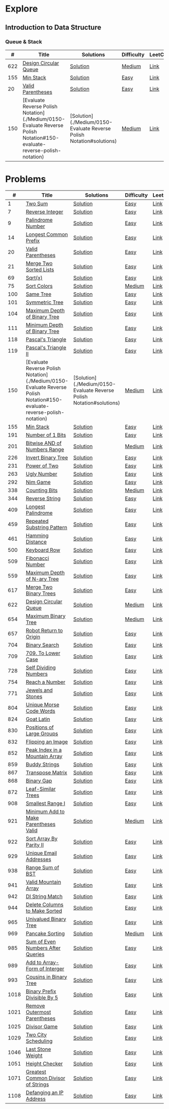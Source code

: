 # Explore
## Introduction to Data Structure
### Queue & Stack
|#|Title|Solutions|Difficulty|LeetCode|
|-|-|-|-|-|
|622|[Design Circular Queue](./Medium/0622-Design%20Circular%20Queue#622-design-circular-queue)|[Solution](./Medium/0622-Design%20Circular%20Queue#solutions)|[Medium](./Medium)|[Link](https://leetcode.com/problems/design-circular-queue/)|
|155|[Min Stack](./Easy/0155-Min%20Stack#155-min-stack)|[Solution](./Easy/0155-Min%20Stack#solutions)|[Easy](./Easy)|[Link](https://leetcode.com/problems/min-stack/)|
|20|[Valid Parentheses](./Easy/0020-Valid%20Parentheses#20-valid-parentheses)|[Solution](./Easy/0020-Valid%20Parentheses#solutions)|[Easy](./Easy)|[Link](https://leetcode.com/problems/valid-parentheses/)|
|150|[Evaluate Reverse Polish Notation](./Medium/0150-Evaluate Reverse Polish Notation#150-evaluate-reverse-polish-notation)|[Solution](./Medium/0150-Evaluate Reverse Polish Notation#solutions)|[Medium](./Medium)|[Link](https://leetcode.com/problems/evaluate-reverse-polish-notation/)|

# Problems
|#|Title|Solutions|Difficulty|LeetCode|
|-|-|-|-|-|
|1|[Two Sum](./Easy/0001-Two%20Sum#1-two-sum)|[Solution](./Easy/0001-Two%20Sum#solutions)|[Easy](./Easy/)|[Link](https://leetcode.com/problems/two-sum/)|
|7|[Reverse Integer](./Easy/0007-Reverse%20Integer#7-reverse-integer)|[Solution](./Easy/0007-Reverse%20Integer#solutions)|[Easy](./Easy)|[Link](https://leetcode.com/problems/reverse-integer/)|
|9|[Palindrome Number](./Easy/0009-Palindrome%20Number#9-palindrome-number)|[Solution](./Easy/0009-Palindrome%20Number#solutions)|[Easy](./Easy)|[Link](https://leetcode.com/problems/palindrome-number/)|
|14|[Longest Common Prefix](./Easy/0014-Longest%20Common%20Prefix#14-longest-common-prefix)|[Solution](./Easy/0014-Longest%20Common%20Prefix#solutions)|[Easy](./Easy)|[Link](https://leetcode.com/problems/longest-common-prefix/)|
|20|[Valid Parentheses](./Easy/0020-Valid%20Parentheses#20-valid-parentheses)|[Solution](./Easy/0020-Valid%20Parentheses#solutions)|[Easy](./Easy)|[Link](https://leetcode.com/problems/valid-parentheses/)|
|21|[Merge Two Sorted Lists](./Easy/0021-Merge%20Two%20Sorted%20Lists#21-merge-two-sorted-lists)|[Solution](./Easy/0021-Merge%20Two%20Sorted%20Lists#solutions)|[Easy](./Easy)|[Link](https://leetcode.com/problems/merge-two-sorted-lists/)|
|69|[Sqrt(x)](./Easy/0069-Sqrt\(x\)#69-Sqrt(x))|[Solution](./Easy/0069-Sqrt\(x\)#solutions)|[Easy](./Easy)|[Link](https://leetcode.com/problems/sqrtx/)|
|75|[Sort Colors](./Medium/0075-Sort%20Colors#75-sort-colors)|[Solution](./Medium/0075-Sort%20Colors#solutions)|[Medium](./Medium)|[Link](https://leetcode.com/problems/sort-colors/)|
|100|[Same Tree](./Easy/0100-Same%20Tree#100-same-tree)|[Solution](./Easy/0100-Same%20Tree#solutions)|[Easy](./Easy)|[Link](https://leetcode.com/problems/same-tree/)|
|101|[Symmetric Tree](./Easy/0101-Symmetric%20Tree#101-symmetric-tree)|[Solution](./Easy/0101-Symmetric%20Tree#solutions)|[Easy](./Easy)|[Link](https://leetcode.com/problems/symmetric-tree/)|
|104|[Maximum Depth of Binary Tree](./Easy/0104-Maximum%20Depth%20of%20Binary%20Tree#104-maximum-depth-of-binary-tree)|[Solution](./Easy/0104-Maximum%20Depth%20of%20Binary%20Tree#solutions)|[Easy](./Easy)|[Link](https://leetcode.com/problems/maximum-depth-of-binary-tree/)|
|111|[Minimum Depth of Binary Tree](./Easy/0111-Minimum%20Depth%20of%20Binary%20Tree#111-minimum-depth-of-binary-tree)|[Solution](./Easy/0111-Minimum%20Depth%20of%20Binary%20Tree#solutions)|[Easy](./Easy)|[Link](https://leetcode.com/problems/minimum-depth-of-binary-tree/)|
|118|[Pascal's Triangle](./Easy/0118-Pascal's%20Triangle#118-pascal's-triangle)|[Solution](./Easy/0118-Pascal's%20Triangle#solutions)|[Easy](./Easy)|[Link](https://leetcode.com/problems/pascals-triangle/)|
|119|[Pascal's Triangle II](./Easy/0119-Pascal's%20Triangle%20II#119-pascal's-triangle-ii)|[Solution](./Easy/0119-Pascal's%20Triangle%20II#solutions)|[Easy](./Easy)|[Link](https://leetcode.com/problems/pascals-triangle-ii/)|
|150|[Evaluate Reverse Polish Notation](./Medium/0150-Evaluate Reverse Polish Notation#150-evaluate-reverse-polish-notation)|[Solution](./Medium/0150-Evaluate Reverse Polish Notation#solutions)|[Medium](./Medium)|[Link](https://leetcode.com/problems/evaluate-reverse-polish-notation/)|
|155|[Min Stack](./Easy/0155-Min%20Stack#155-min-stack)|[Solution](./Easy/0155-Min%20Stack#solutions)|[Easy](./Easy)|[Link](https://leetcode.com/problems/min-stack/)|
|191|[Number of 1 Bits](./Easy/0191-Number%20of%201%20Bits#191-number-of-1-bits)|[Solution](./Easy/0191-Number%20of%201%20Bits#solutions)|[Easy](./Easy)|[Link](https://leetcode.com/problems/number-of-1-bits/)|
|201|[Bitwise AND of Numbers Range](./Medium/0201-Bitwise%20AND%20of%20Numbers%20Range#201-bitwise-and-of-numbers-range)|[Solution](./Medium/0201-Bitwise%20AND%20of%20Numbers%20Range#solutions)|[Medium](./Medium)|[Link](https://leetcode.com/problems/bitwise-and-of-numbers-range/)|
|226|[Invert Binary Tree](./Easy/0226-Invert%20Binary%20Tree#226-invert-binary-tree)|[Solution](./Easy/0226-Invert%20Binary%20Tree#solutions)|[Easy](./Easy)|[Link](https://leetcode.com/problems/invert-binary-tree/)|
|231|[Power of Two](./Easy/0231-Power%20of%20Two#231-power-of-two)|[Solution](./Easy/0231-Power%20of%20Two#solutions)|[Easy](./Easy)|[Link](https://leetcode.com/problems/power-of-two/)|
|263|[Ugly Number](./Easy/0263-Ugly%20Number#263-ugly-number)|[Solution](./Easy/0263-Ugly%20Number#solutions)|[Easy](./Easy)|[Link](https://leetcode.com/problems/ugly-number/)|
|292|[Nim Game](./Easy/0292-Nim%20Game#292-nim-game)|[Solution](./Easy/0292-Nim%20Game#solutions)|[Easy](./Easy)|[Link](https://leetcode.com/problems/nim-game/)|
|338|[Counting Bits](./Medium/0338-Counting%20Bits#338-counting-bits)|[Solution](./Medium/0338-Counting%20Bits#solutions)|[Medium](./Medium)|[Link](https://leetcode.com/problems/counting-bits/)|
|344|[Reverse String](./Easy/0344-Reverse%20String#344-reverse-string)|[Solution](./Easy/0344-Reverse%20String#solutions)|[Easy](./Easy)|[Link](https://leetcode.com/problems/reverse-string/)|
|409|[Longest Palindrome](./Easy/0409-Longest%20Palindrome#409-longest-palindrome)|[Solution](./Easy/0409-Longest%20Palindrome#solutions)|[Easy](./Easy)|[Link](https://leetcode.com/problems/longest-palindrome/)|
|459|[Repeated Substring Pattern](./Easy/0459-Repeated%20Substring%20Pattern#459-repeated-substring-pattern)|[Solution](./Easy/0459-Repeated%20Substring%20Pattern#solutions)|[Easy](./Easy)|[Link](https://leetcode.com/problems/repeated-substring-pattern/)|
|461|[Hamming Distance](./Easy/0461-Hamming%20Distance#461-hamming-distance)|[Solution](./Easy/0461-Hamming%20Distance#solutions)|[Easy](./Easy)|[Link](https://leetcode.com/problems/hamming-distance/)|
|500|[Keyboard Row](./Easy/0500-Keyboard%20Row#500-keyboard-row)|[Solution](./Easy/0500-Keyboard%20Row#solutions)|[Easy](./Easy)|[Link](https://leetcode.com/problems/keyboard-row/)|
|509|[Fibonacci Number](./Easy/0509-Fibonacci%20Number#509-fibonacci-number)|[Solution](./Easy/0509-Fibonacci%20Number#solutions)|[Easy](./Easy)|[Link](https://leetcode.com/problems/fibonacci-number/)|
|559|[Maximum Depth of N-ary Tree](./Easy/0559-Maximum%20Depth%20of%20N-ary%20Tree#559-maximum-depth-of-n-ary-tree)|[Solution](./Easy/0559-Maximum%20Depth%20of%20N-ary%20Tree#solutions)|[Easy](./Easy)|[Link](https://leetcode.com/problems/maximum-depth-of-n-ary-tree/)|
|617|[Merge Two Binary Trees](./Easy/0617-Merge%20Two%20Binary%20Trees#617-merge-two-binary-trees)|[Solution](./Easy/0617-Merge%20Two%20Binary%20Trees#solutions)|[Easy](./Easy)|[Link](https://leetcode.com/problems/merge-two-binary-trees/)|
|622|[Design Circular Queue](./Medium/0622-Design%20Circular%20Queue#622-design-circular-queue)|[Solution](./Medium/0622-Design%20Circular%20Queue#solutions)|[Medium](./Medium)|[Link](https://leetcode.com/problems/design-circular-queue/)|
|654|[Maximum Binary Tree](./Medium/0654-Maximum%20Binary%20Tree#654-maximum-binary-tree)|[Solution](./Medium/0654-Maximum%20Binary%20Tree#solutions)|[Medium](./Medium)|[Link](https://leetcode.com/problems/maximum-binary-tree/)|
|657|[Robot Return to Origin](./Easy/0657-Robot%20Return%20to%20Origin#657-robot-return-to-origin)|[Solution](./Easy/0657-Robot%20Return%20to%20Origin#solutions)|[Easy](./Easy)|[Link](https://leetcode.com/problems/robot-return-to-origin/)|
|704|[Binary Search](./Easy/0704-Binary%20Search#704-binary-search)|[Solution](./Easy/0704-Binary%20Search#solutions)|[Easy](./Easy)|[Link](https://leetcode.com/problems/binary-search/)|
|709|[709. To Lower Case](./Easy/0709-To%20Lower%20Case#709-to-lower-case)|[Solution](./Easy/0709-To%20Lower%20Case#solutions)|[Easy](./Easy)|[Link](https://leetcode.com/problems/to-lower-case/)|
|728|[Self Dividing Numbers](./Easy/0728-Self%20Dividing%20Numbers#728-self-dividing-numbers)|[Solution](./Easy/0728-Self%20Dividing%20Numbers#solutions)|[Easy](./Easy)|[Link](https://leetcode.com/problems/self-dividing-numbers/)|
|754|[Reach a Number](./Easy/0754-Reach%20a%20Number#754-reach-a-number)|[Solution](./Easy/0754-Reach%20a%20Number#solutions)|[Easy](./Easy)|[Link](https://leetcode.com/problems/reach-a-number/)|
|771|[Jewels and Stones](./Easy/0771-Jewels%20and%20Stones#771-jewels-and-stones)|[Solution](./Easy/0771-Jewels%20and%20Stones#solutions)|[Easy](./Easy)|[Link](https://leetcode.com/problems/jewels-and-stones/)|
|804|[Unique Morse Code Words](./Easy/0804-Unique%20Morse%20Code%20Words#804-unique-morse-code-words)|[Solution](./Easy/0804-Unique%20Morse%20Code%20Words#solutions)|[Easy](./Easy)|[Link](https://leetcode.com/problems/unique-morse-code-words/)|
|824|[Goat Latin](./Easy/0824-Goat%20Latin#824-goat-latin)|[Solution](./Easy/0824-Goat%20Latin#solutions)|[Easy](./Easy)|[Link](https://leetcode.com/problems/goat-latin/)|
|830|[Positions of Large Groups](./Easy/0830-Positions%20of%20Large%20Groups#830-positions-of-large-groups)|[Solution](./Easy/0830-Positions%20of%20Large%20Groups#solutions)|[Easy](./Easy)|[Link](https://leetcode.com/problems/positions-of-large-groups/)|
|832|[Flipping an Image](./Easy/0832-Flipping%20an%20Image#832-flipping-an-image)|[Solution](./Easy/0832-Flipping%20an%20Image#solutions)|[Easy](./Easy)|[Link](https://leetcode.com/problems/flipping-an-image/)|
|852|[Peak Index in a Mountain Array](./Easy/0852-Peak%20Index%20in%20a%20Mountain%20Array#852-peak-index-in-a-mountain-array)|[Solution](./Easy/0852-Peak%20Index%20in%20a%20Mountain%20Array#solutions)|[Easy](./Easy)|[Link](https://leetcode.com/problems/peak-index-in-a-mountain-array/)|
|859|[Buddy Strings](./Easy/0859-Buddy%20Strings#859-buddy-strings)|[Solution](./Easy/0859-Buddy%20Strings#solutions)|[Easy](./Easy)|[Link](https://leetcode.com/problems/buddy-strings/)|
|867|[Transpose Matrix](./Easy/0867-Transpose%20Matrix#867-transpose-matrix)|[Solution](./Easy/0867-Transpose%20Matrix#solutions)|[Easy](./Easy)|[Link](https://leetcode.com/problems/transpose-matrix/)|
|868|[Binary Gap](./Easy/0868-Binary%20Gap#868-binary-gap)|[Solution](./Easy/0868-Binary%20Gap#solutions)|[Easy](./Easy)|[Link](https://leetcode.com/problems/binary-gap/)|
|872|[Leaf-Similar Trees](./Easy/0872-Leaf-Similar%20Trees#872-leaf-similar-trees)|[Solution](./Easy/0872-Leaf-Similar%20Trees#solutions)|[Easy](./Easy)|[Link](https://leetcode.com/problems/leaf-similar-trees/)|
|908|[Smallest Range I](./Easy/0908-Smallest%20Range%20I#908-smallest-range-i)|[Solution](./Easy/0908-Smallest%20Range%20I#solutions)|[Easy](./Easy)|[Link](https://leetcode.com/problems/smallest-range-i/)|
|921|[Minimum Add to Make Parentheses Valid](./Medium/0921-Minimum%20Add%20to%20Make%20Parentheses%20Valid#921-minimum-add-to-make-parentheses-valid)|[Solution](./Medium/0921-Minimum%20Add%20to%20Make%20Parentheses%20Valid#solutions)|[Medium](./Medium)|[Link](https://leetcode.com/problems/minimum-add-to-make-parentheses-valid/)|
|922|[Sort Array By Parity II](./Easy/0922-Sort%20Array%20By%20Parity%20II#922-sort-array-by-parity-ii)|[Solution](./Easy/0922-Sort%20Array%20By%20Parity%20II#solutions)|[Easy](./Easy)|[Link](https://leetcode.com/problems/sort-array-by-parity-ii/)|
|929|[Unique Email Addresses](./Easy/0929-Unique%20Email%20Addresses#929-unique-email-addresses)|[Solution](./Easy/0929-Unique%20Email%20Addresses#solutions)|[Easy](./Easy)|[Link](https://leetcode.com/problems/unique-email-addresses/)|
|938|[Range Sum of BST](./Easy/0938-Range%20Sum%20of%20BST#938-range-sum-of-bst)|[Solution](./Easy/0938-Range%20Sum%20of%20BST#solutions)|[Easy](./Easy)|[Link](https://leetcode.com/problems/range-sum-of-bst/)|
|941|[Valid Mountain Array](./Easy/0941-Valid%20Mountain%20Array#941-valid-mountain-array)|[Solution](./Easy/0941-Valid%20Mountain%20Array#solutions)|[Easy](./Easy)|[Link](https://leetcode.com/problems/valid-mountain-array/)|
|942|[DI String Match](./Easy/0942-DI%20String%20Match#942-di-string-match)|[Solution](./Easy/0942-DI%20String%20Match#solutions)|[Easy](./Easy)|[Link](https://leetcode.com/problems/di-string-match/)|
|944|[Delete Columns to Make Sorted](./Easy/0944-Delete%20Columns%20to%20Make%20Sorted#944-delete-columns-to-make-sorted)|[Solution](./Easy/0944-Delete%20Columns%20to%20Make%20Sorted#solutions)|[Easy](./Easy)|[Link](https://leetcode.com/problems/delete-columns-to-make-sorted/)|
|965|[Univalued Binary Tree](./Easy/0965-Univalued%20Binary%20Tree#965-univalued-binary-tree)|[Solution](./Easy/0965-Univalued%20Binary%20Tree#solutions)|[Easy](./Easy)|[Link](https://leetcode.com/problems/univalued-binary-tree/)|
|969|[Pancake Sorting](./Medium/0969-Pancake%20Sorting#969-pancake-sorting)|[Solution](./Medium/0969-Pancake%20Sorting#solutions)|[Medium](./Medium)|[Link](https://leetcode.com/problems/pancake-sorting/)|
|985|[Sum of Even Numbers After Queries](./Easy/0985-Sum%20of%20Even%20Numbers%20After%20Queries#985-sum-of-even-numbers-after-queries)|[Solution](./Easy/0985-Sum%20of%20Even%20Numbers%20After%20Queries#solutions)|[Easy](./Easy)|[Link](https://leetcode.com/problems/sum-of-even-numbers-after-queries/)|
|989|[Add to Array-Form of Interger](./Easy/0989-Add%20to%20Array-Form%20of%20Interger#989-add-to-array-form-of-interger)|[Solution](./Easy/0989-Add%20to%20Array-Form%20of%20Interger#solutions)|[Easy](./Easy)|[Link](https://leetcode.com/problems/add-to-array-form-of-interger/)|
|993|[Cousins in Binary Tree](./Easy/0993-Cousins%20in%20Binary%20Tree#993-cousins-in-binary-tree)|[Solution](./Easy/0993-Cousins%20in%20Binary%20Tree#solutions)|[Easy](./Easy)|[Link](https://leetcode.com/problems/cousins-in-binary-tree/)|
|1018|[Binary Prefix Divisible By 5](./Easy/1018-Binary%20Prefix%20Divisible%20By%205#1018-binary-prefix-divisible-by-5)|[Solution](./Easy/1018-Binary%20Prefix%20Divisible%20By%205#solutions)|[Easy](./Easy)|[Link](https://leetcode.com/problems/binary-prefix-divisible-by-5/)|
|1021|[Remove Outermost Parentheses](./Easy/1021-Remove%20Outermost%20Parentheses#1021-remove-outermost-parentheses)|[Solution](./Easy/1021-Remove%20Outermost%20Parentheses#solutions)|[Easy](./Easy)|[Link](https://leetcode.com/problems/remove-outermost-parentheses/)|
|1025|[Divisor Game](./Easy/1025-Divisor%20Game#1025-divisor-game)|[Solution](./Easy/1025-Divisor%20Game#solutions)|[Easy](./Easy)|[Link](https://leetcode.com/problems/divisor-game/)|
|1029|[Two City Scheduling](./Easy/1029-Two%20City%20Scheduling#1029-two-city-scheduling)|[Solution](./Easy/1029-Two%20City%20Scheduling#solutions)|[Easy](./Easy)|[Link](https://leetcode.com/problems/two-city-scheduling/)|
|1046|[Last Stone Weight](./Easy/1046-Last%20Stone%20Weight#1046-last-stone-weight)|[Solution](./Easy/1046-Last%20Stone%20Weight#solutions)|[Easy](./Easy)|[Link](https://leetcode.com/problems/last-stone-weight/)|
|1051|[Height Checker](./Easy/1051-Height%20Checker#1051-height-checker)|[Solution](./Easy/1051-Height%20Checker#solutions)|[Easy](./Easy)|[Link](https://leetcode.com/problems/height-checker/)|
|1071|[Greatest Common Divisor of Strings](./Easy/1071-Greatest%20Common%20Divisor%20of%20Strings#1071-greatest-common-divisor-of-strings)|[Solution](./Easy/1071-Greatest%20Common%20Divisor%20of%20Strings#solutions)|[Easy](./Easy)|[Link](https://leetcode.com/problems/greatest-common-divisor-of-strings/)|
|1108|[Defanging an IP Address](./Easy/1108-Defanging%20an%20IP%20Address#1108-defanging-an-ip-address)|[Solution](./Easy/1108-Defanging%20an%20IP%20Address#solutions)|[Easy](./Easy)|[Link](https://leetcode.com/problems/defanging-an-ip-address/)|
